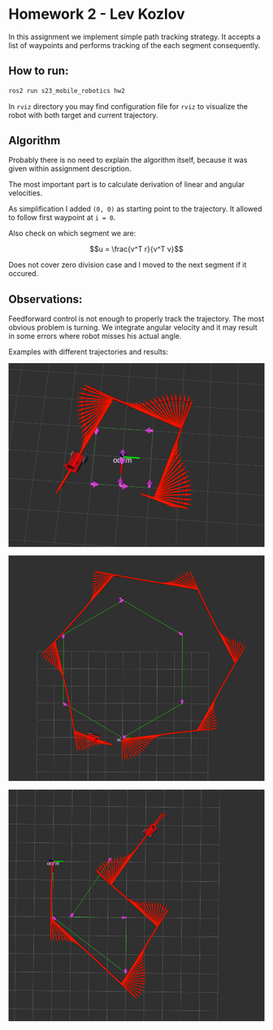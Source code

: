 # Homework 2 - Lev Kozlov

In this assignment we implement simple path tracking strategy.
It accepts a list of waypoints and performs tracking of the each segment consequently.

## How to run:

```bash
ros2 run s23_mobile_robotics hw2
```

In `rviz` directory you may find configuration file for `rviz` to visualize the robot with both target and current trajectory.

## Algorithm

Probably there is no need to explain the algorithm itself, because it was given within assignment description.

The most important part is to calculate derivation of linear and angular velocities.

As simplification I added `(0, 0)` as starting point to the trajectory. It allowed to follow first waypoint at `i = 0`.

Also check on which segment we are:

$$u = \frac{v^T r}{v^T v}$$

Does not cover zero division case and I moved to the next segment if it occured.

## Observations:

Feedforward control is not enough to properly track the trajectory.
The most obvious problem is turning. We integrate angular velocity and it may result in some errors where robot misses his actual angle.

Examples with different trajectories and results:

![Trajectory 1](data/hw2_images/result.png)

![Trajectory 2](data/hw2_images/result2.png)

![Trajectory 3](data/hw2_images/result3.png)
